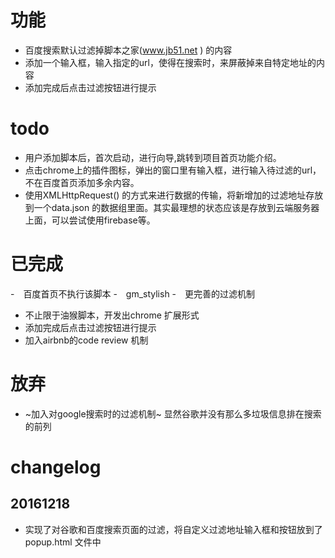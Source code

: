 # 功能

- 百度搜索默认过滤掉脚本之家(www.jb51.net ) 的内容
- 添加一个输入框，输入指定的url，使得在搜索时，来屏蔽掉来自特定地址的内容
- 添加完成后点击过滤按钮进行提示

# todo


- 用户添加脚本后，首次启动，进行向导,跳转到项目首页功能介绍。 
- 点击chrome上的插件图标，弹出的窗口里有输入框，进行输入待过滤的url，不在百度首页添加多余内容。
- 使用XMLHttpRequest() 的方式来进行数据的传输，将新增加的过滤地址存放到一个data.json 的数据组里面。其实最理想的状态应该是存放到云端服务器上面，可以尝试使用firebase等。




# 已完成

-　百度首页不执行该脚本
-　gm_stylish 
-　更完善的过滤机制
- 不止限于油猴脚本，开发出chrome 扩展形式
- 添加完成后点击过滤按钮进行提示 
- 加入airbnb的code review 机制

# 放弃

- ~加入对google搜索时的过滤机制~  显然谷歌并没有那么多垃圾信息排在搜索的前列

# changelog

## 20161218

- 实现了对谷歌和百度搜索页面的过滤，将自定义过滤地址输入框和按钮放到了popup.html 文件中
